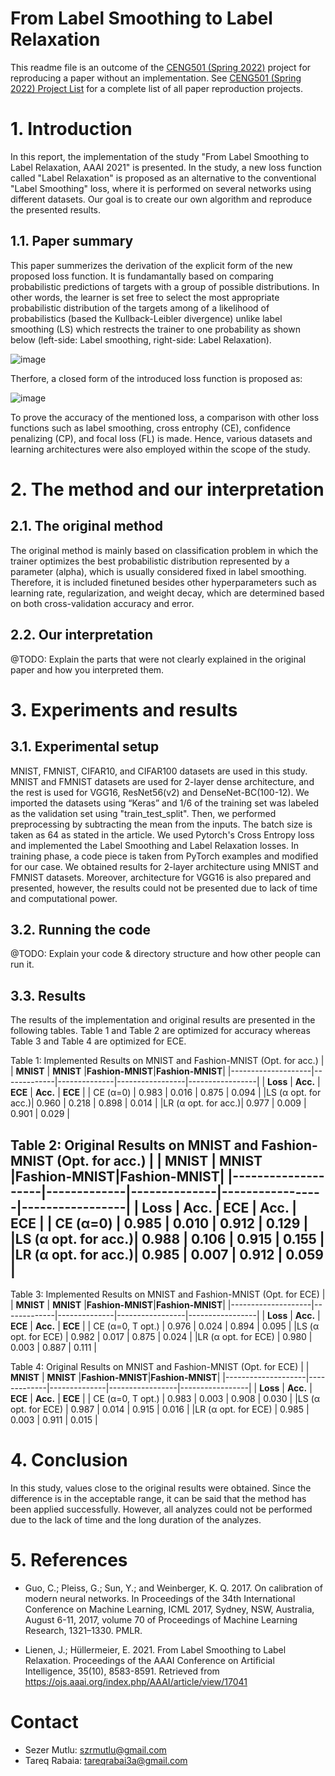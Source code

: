 # From Label Smoothing to Label Relaxation

This readme file is an outcome of the [CENG501 (Spring 2022)](https://ceng.metu.edu.tr/~skalkan/DL/) project for reproducing a paper without an implementation. See [CENG501 (Spring 2022) Project List](https://github.com/CENG501-Projects/CENG501-Spring2022) for a complete list of all paper reproduction projects.

# 1. Introduction

In this report, the implementation of the study "From Label Smoothing to Label Relaxation, AAAI 2021" is presented. In the study, a new loss function called "Label Relaxation" is proposed as an alternative to the conventional "Label Smoothing" loss, where it is performed on several networks using different datasets. Our goal is to create our own algorithm and reproduce the presented results.   

## 1.1. Paper summary

This paper summerizes the derivation of the explicit form of the new proposed loss function. It is fundamantally based on comparing probabilistic predictions of targets with a group of possible distributions. In other words, the learner is set free to select the most appropriate probabilistic distribution of the targets among of a likelihood of probabilistics (based the Kullback-Leibler divergence) unlike label smoothing (LS) which restrects the trainer to one probability as shown below (left-side: Label smoothing, right-side: Label Relaxation).  

![image](https://user-images.githubusercontent.com/108774445/177706624-7dc35b52-3a3b-4495-8121-ec999b5912a6.png)

Therfore, a closed form of the introduced loss function is proposed as:

![image](https://user-images.githubusercontent.com/108774445/177691233-4ebdbea1-a33c-4f26-a68e-3e4dfcc015c3.png)

To prove the accuracy of the mentioned loss, a comparison with other loss functions such as label smoothing, cross entrophy (CE), confidence penalizing (CP), and focal loss (FL) is made. Hence, various datasets and learning architectures were also employed within the scope of the study.


# 2. The method and our interpretation

## 2.1. The original method

The original method is mainly based on classification problem in which the trainer optimizes the best probabilistic distribution represented by a parameter (alpha), which is usually considered fixed in label smoothing. Therefore, it is included finetuned besides other hyperparameters such as learning rate, regularization, and weight decay, which are determined based on both cross-validation accuracy and error.    

## 2.2. Our interpretation 

@TODO: Explain the parts that were not clearly explained in the original paper and how you interpreted them.

# 3. Experiments and results

## 3.1. Experimental setup

MNIST, FMNIST, CIFAR10, and CIFAR100 datasets are used in this study. MNIST and FMNIST datasets are used for 2-layer dense architecture, and the rest is used for VGG16, ResNet56(v2) and DenseNet-BC(100-12).
We imported the datasets using “Keras” and 1/6 of the training set was labeled as the validation set using "train_test_split". Then, we performed preprocessing by subtracting the mean from the inputs. The batch size is taken as 64 as stated in the article. We used Pytorch's Cross Entropy loss and implemented the Label Smoothing and Label Relaxation losses. In training phase, a code piece is taken from PyTorch examples and modified for our case.
We obtained results for 2-layer architecture using MNIST and FMNIST datasets. Moreover, architecture for VGG16 is also prepared and presented, however, the results could not be presented due to lack of time and computational power.

## 3.2. Running the code

@TODO: Explain your code & directory structure and how other people can run it.

## 3.3. Results

The results of the implementation and original results are presented in the following tables. Table 1 and Table 2 are optimized for accuracy whereas Table 3 and Table 4 are optimized for ECE.


Table 1: Implemented Results on MNIST and Fashion-MNIST (Opt. for acc.)
|                    |  **MNIST**  |  **MNIST**   |**Fashion-MNIST**|**Fashion-MNIST**|
|--------------------|-------------|--------------|-----------------|-----------------|
|     **Loss**       |  **Acc.**   |   **ECE**    |    **Acc.**     |     **ECE**     |
|     CE (α=0)       |   0.983     |    0.016     |      0.875      |      0.094      |
|LS (α opt. for acc.)|   0.960     |    0.218     |      0.898      |      0.014      |
|LR (α opt. for acc.)|   0.977     |    0.009     |      0.901      |      0.029      |


Table 2: Original Results on MNIST and Fashion-MNIST (Opt. for acc.)
|                    |  **MNIST**  |  **MNIST**   |**Fashion-MNIST**|**Fashion-MNIST**|
|--------------------|-------------|--------------|-----------------|-----------------|
|     **Loss**       |  **Acc.**   |   **ECE**    |    **Acc.**     |     **ECE**     |
|     CE (α=0)       |   0.985     |    0.010     |      0.912      |      0.129      |
|LS (α opt. for acc.)|   0.988     |    0.106     |      0.915      |      0.155      |
|LR (α opt. for acc.)|   0.985     |    0.007     |      0.912      |      0.059      |
--------------------------------------------------

Table 3: Implemented Results on MNIST and Fashion-MNIST (Opt. for ECE)
|                    |  **MNIST**  |  **MNIST**   |**Fashion-MNIST**|**Fashion-MNIST**|
|--------------------|-------------|--------------|-----------------|-----------------|
|     **Loss**       |  **Acc.**   |   **ECE**    |    **Acc.**     |     **ECE**     |
|  CE (α=0, T opt.)  |   0.976     |    0.024     |      0.894      |      0.095      |
|LS (α opt. for ECE) |   0.982     |    0.017     |      0.875      |      0.024      |
|LR (α opt. for ECE) |   0.980     |    0.003     |      0.887      |      0.111      |


Table 4: Original Results on MNIST and Fashion-MNIST (Opt. for ECE)
|                    |  **MNIST**  |  **MNIST**   |**Fashion-MNIST**|**Fashion-MNIST**|
|--------------------|-------------|--------------|-----------------|-----------------|
|     **Loss**       |  **Acc.**   |   **ECE**    |    **Acc.**     |     **ECE**     |
|  CE (α=0, T opt.)  |   0.983     |    0.003     |     0.908       |      0.030      |
|LS (α opt. for ECE) |   0.987     |    0.014     |     0.915       |      0.016      |
|LR (α opt. for ECE) |   0.985     |    0.003     |     0.911       |      0.015      |

# 4. Conclusion

In this study, values close to the original results were obtained. Since the difference is in the acceptable range, it can be said that the method has been applied successfully. However, all analyzes could not be performed due to the lack of time and the long duration of the analyzes.

# 5. References

- Guo, C.; Pleiss, G.; Sun, Y.; and Weinberger, K. Q. 2017. On calibration of modern neural networks. In Proceedings of the 34th International Conference on Machine Learning, ICML 2017, Sydney, NSW, Australia, August 6-11, 2017, volume 70 of Proceedings of Machine Learning Research, 1321–1330. PMLR.

- Lienen, J.; Hüllermeier, E. 2021. From Label Smoothing to Label Relaxation. Proceedings of the AAAI Conference on Artificial Intelligence, 35(10), 8583-8591. Retrieved from https://ojs.aaai.org/index.php/AAAI/article/view/17041

# Contact

- Sezer Mutlu: szrmutlu@gmail.com
- Tareq Rabaia: tareqrabai3a@gmail.com
